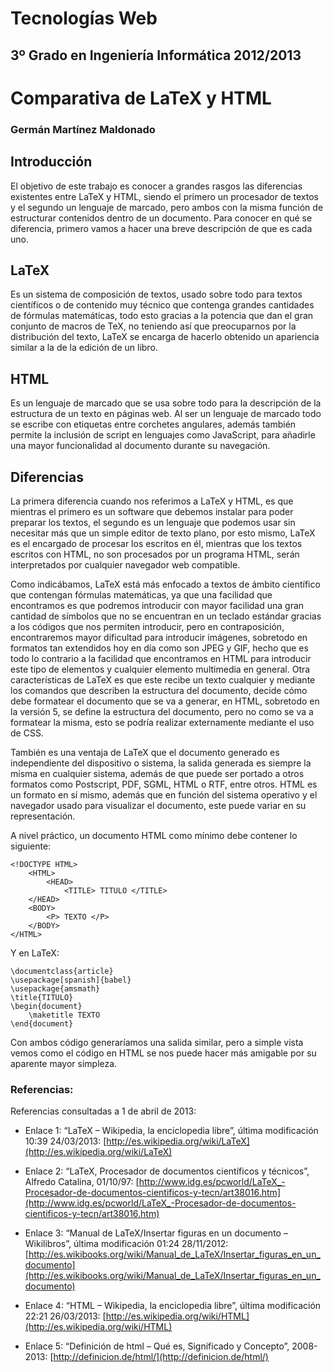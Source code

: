 Tecnologías Web
===============
3º Grado en Ingeniería Informática 2012/2013
--------------------------------------------


# Comparativa de LaTeX y HTML
### Germán Martínez Maldonado

## Introducción

El objetivo de este trabajo es conocer a grandes rasgos las diferencias existentes entre LaTeX y HTML, siendo el primero un procesador  de textos y el segundo un lenguaje de marcado, pero ambos con la misma función de estructurar contenidos dentro de un documento. Para conocer en qué se diferencia, primero vamos a hacer una breve descripción de que es cada uno.

## LaTeX

Es un sistema de composición de textos, usado sobre todo para textos científicos o de contenido muy técnico que contenga grandes cantidades de fórmulas matemáticas, todo esto gracias a la potencia que dan el gran conjunto de macros de TeX, no teniendo así que preocuparnos por la distribución del texto, LaTeX se encarga de hacerlo obtenido un apariencia similar a la de la edición de un libro.

## HTML

Es un lenguaje de marcado que se usa sobre todo para la descripción de la estructura de un texto en páginas web. Al ser un lenguaje de marcado todo se escribe con etiquetas entre corchetes angulares, además también permite la inclusión de script en lenguajes como JavaScript, para añadirle una mayor funcionalidad al documento durante su navegación.

## Diferencias

La primera diferencia cuando nos referimos a LaTeX y HTML, es que mientras el primero es un software que debemos instalar para poder preparar los textos, el segundo es un lenguaje que podemos usar sin necesitar más que un simple editor de texto plano, por esto mismo, LaTeX es el encargado de procesar los escritos en él, mientras que los textos escritos con HTML, no son procesados por un programa HTML, serán interpretados por cualquier navegador web compatible.

Como indicábamos, LaTeX está más enfocado a textos de ámbito científico que contengan fórmulas matemáticas, ya que una facilidad que encontramos es que podremos introducir con mayor facilidad una gran cantidad de símbolos que no se encuentran en un teclado estándar gracias a los códigos que nos permiten introducir, pero en contraposición, encontraremos mayor dificultad para introducir imágenes, sobretodo en formatos tan extendidos hoy en día como son JPEG y GIF, hecho que es todo lo contrario a la facilidad que encontramos en HTML para introducir este tipo de elementos y cualquier elemento multimedia en general.
Otra características de LaTeX es que este recibe un texto cualquier y mediante los comandos que describen la estructura del documento, decide cómo debe formatear el documento que se va a generar, en HTML, sobretodo en la versión 5, se define la estructura del documento, pero no como se va a formatear la misma, esto se podría realizar externamente mediante el uso de CSS.

También es una ventaja de LaTeX que el documento generado es independiente del dispositivo o sistema, la salida generada es siempre la misma en cualquier sistema, además de que puede ser portado a otros formatos como Postscript, PDF, SGML, HTML o RTF, entre otros. HTML es un formato en sí mismo, además que en función del sistema operativo y el navegador usado para visualizar el documento, este puede variar en su representación.

A nivel práctico, un documento HTML como mínimo debe contener lo siguiente:

```
<!DOCTYPE HTML>
    <HTML>
        <HEAD>
            <TITLE> TITULO </TITLE>
    </HEAD>
    <BODY>
        <P> TEXTO </P>
    </BODY>
</HTML>
```

Y en LaTeX:

```
\documentclass{article}
\usepackage[spanish]{babel}
\usepackage{amsmath}
\title{TITULO}
\begin{document}
    \maketitle TEXTO
\end{document}
```

Con ambos código generaríamos una salida similar, pero a simple vista vemos como el código en HTML se nos puede hacer más amigable por su aparente mayor simpleza.

### Referencias:

Referencias consultadas a 1 de abril de 2013:

* Enlace 1: “LaTeX – Wikipedia, la enciclopedia libre”, última modificación 10:39 24/03/2013:
[http://es.wikipedia.org/wiki/LaTeX](http://es.wikipedia.org/wiki/LaTeX)

* Enlace 2: “LaTeX, Procesador de documentos científicos y técnicos”, Alfredo Catalina, 01/10/97:
[http://www.idg.es/pcworld/LaTeX_-Procesador-de-documentos-cientificos-y-tecn/art38016.htm](http://www.idg.es/pcworld/LaTeX_-Procesador-de-documentos-cientificos-y-tecn/art38016.htm)

* Enlace 3: “Manual de LaTeX/Insertar figuras en un documento – Wikilibros”, última modificación 01:24 28/11/2012: 
[http://es.wikibooks.org/wiki/Manual_de_LaTeX/Insertar_figuras_en_un_documento](http://es.wikibooks.org/wiki/Manual_de_LaTeX/Insertar_figuras_en_un_documento)

* Enlace 4: “HTML – Wikipedia, la enciclopedia libre”, última modificación 22:21 26/03/2013:
[http://es.wikipedia.org/wiki/HTML](http://es.wikipedia.org/wiki/HTML)

* Enlace 5: “Definición de html – Qué es, Significado y Concepto”, 2008-2013: 
[http://definicion.de/html/](http://definicion.de/html/)
